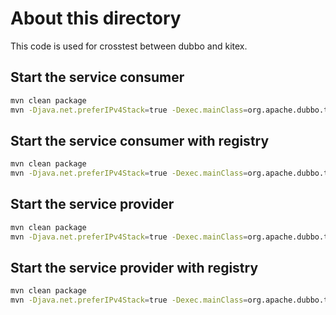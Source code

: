 # About this directory

This code is used for crosstest between dubbo and kitex.

## Start the service consumer

```bash
mvn clean package
mvn -Djava.net.preferIPv4Stack=true -Dexec.mainClass=org.apache.dubbo.tests.client.Application exec:java
```

## Start the service consumer with registry

```bash
mvn clean package
mvn -Djava.net.preferIPv4Stack=true -Dexec.mainClass=org.apache.dubbo.tests.client.Application -Dexec.args="withRegistry" exec:java
```

## Start the service provider

```bash
mvn clean package
mvn -Djava.net.preferIPv4Stack=true -Dexec.mainClass=org.apache.dubbo.tests.provider.Application exec:java
```

## Start the service provider with registry

```bash
mvn clean package
mvn -Djava.net.preferIPv4Stack=true -Dexec.mainClass=org.apache.dubbo.tests.provider.Application -Dexec.args="withRegistry" exec:java
```